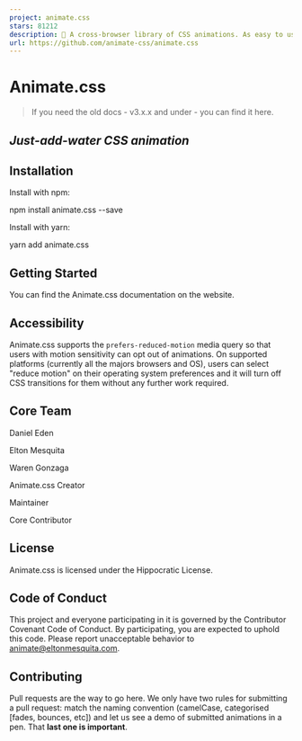 ```yaml
---
project: animate.css
stars: 81212
description: 🍿 A cross-browser library of CSS animations. As easy to use as an easy thing.
url: https://github.com/animate-css/animate.css
---
```


Animate.css
===========

> If you need the old docs - v3.x.x and under - you can find it here.

_Just-add-water CSS animation_
------------------------------

Installation
------------

Install with npm:

npm install animate.css --save

Install with yarn:

yarn add animate.css

Getting Started
---------------

You can find the Animate.css documentation on the website.

Accessibility
-------------

Animate.css supports the `prefers-reduced-motion` media query so that users with motion sensitivity can opt out of animations. On supported platforms (currently all the majors browsers and OS), users can select "reduce motion" on their operating system preferences and it will turn off CSS transitions for them without any further work required.

Core Team
---------

Daniel Eden

Elton Mesquita

Waren Gonzaga

Animate.css Creator

Maintainer

Core Contributor

License
-------

Animate.css is licensed under the Hippocratic License.

Code of Conduct
---------------

This project and everyone participating in it is governed by the Contributor Covenant Code of Conduct. By participating, you are expected to uphold this code. Please report unacceptable behavior to animate@eltonmesquita.com.

Contributing
------------

Pull requests are the way to go here. We only have two rules for submitting a pull request: match the naming convention (camelCase, categorised \[fades, bounces, etc\]) and let us see a demo of submitted animations in a pen. That **last one is important**.
